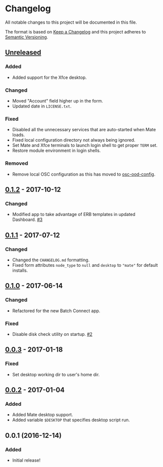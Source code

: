 # Changelog

All notable changes to this project will be documented in this file.

The format is based on [Keep a Changelog](http://keepachangelog.com/en/1.0.0/)
and this project adheres to [Semantic Versioning](http://semver.org/spec/v2.0.0.html).

## [Unreleased]
### Added
- Added support for the Xfce desktop.

### Changed
- Moved "Account" field higher up in the form.
- Updated date in `LICENSE.txt`.

### Fixed
- Disabled all the unnecessary services that are auto-started when Mate loads.
- Fixed local configuration directory not always being ignored.
- Set Mate and Xfce terminals to launch login shell to get proper `TERM` set.
- Restore module environment in login shells.

### Removed
- Remove local OSC configuration as this has moved to
  [osc-ood-config](https://github.com/OSC/osc-ood-config).

## [0.1.2] - 2017-10-12
### Changed
- Modified app to take advantage of ERB templates in updated Dashboard.
  [#3](https://github.com/OSC/bc_desktop/issues/3)

## [0.1.1] - 2017-07-12
### Changed
- Changed the `CHANGELOG.md` formatting.
- Fixed form attributes `node_type` to `null` and `desktop` to `"mate"` for
  default installs.

## [0.1.0] - 2017-06-14
### Changed
- Refactored for the new Batch Connect app.

### Fixed
- Disable disk check utility on startup.
  [#2](https://github.com/OSC/bc_desktop/issues/2)

## [0.0.3] - 2017-01-18
### Fixed
- Set desktop working dir to user's home dir.

## [0.0.2] - 2017-01-04
### Added
- Added Mate desktop support.
- Added variable `$DESKTOP` that specifies desktop script run.

## 0.0.1 (2016-12-14)
### Added
- Initial release!

[Unreleased]: https://github.com/OSC/bc_desktop/compare/v0.1.2...HEAD
[0.1.2]: https://github.com/OSC/bc_desktop/compare/v0.1.1...v0.1.2
[0.1.1]: https://github.com/OSC/bc_desktop/compare/v0.1.0...v0.1.1
[0.1.0]: https://github.com/OSC/bc_desktop/compare/v0.0.3...v0.1.0
[0.0.3]: https://github.com/OSC/bc_desktop/compare/v0.0.2...v0.0.3
[0.0.2]: https://github.com/OSC/bc_desktop/compare/v0.0.1...v0.0.2
